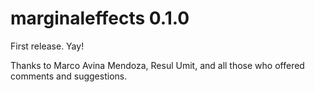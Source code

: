 # marginaleffects 0.1.0

First release. Yay!

Thanks to Marco Avina Mendoza, Resul Umit, and all those who offered comments
and suggestions.
